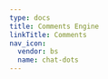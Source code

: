 ```yaml
---
type: docs
title: Comments Engine
linkTitle: Comments
nav_icon:
  vendor: bs
  name: chat-dots
---
```


